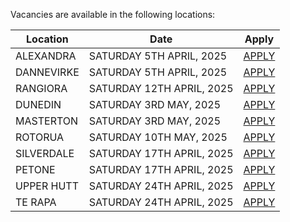 Vacancies are available in the following locations:

| Location | Date | Apply |
|---|---|---|
|ALEXANDRA|SATURDAY 5TH APRIL, 2025| [APPLY](mailto:tfaala@rgis.co.nz?subject=ALEXANDRA%20-%20SATURDAY%205TH%20APRIL) |
|DANNEVIRKE|SATURDAY 5TH APRIL, 2025| [APPLY](mailto:tfaala@rgis.co.nz?subject=DANNEVIRKE%20-%20SATURDAY%205TH%20APRIL) |
|RANGIORA|SATURDAY 12TH APRIL, 2025| [APPLY](mailto:tfaala@rgis.co.nz?subject=RANGIORA%20-%20SATURDAY%2012TH%20APRIL) |
|DUNEDIN|SATURDAY 3RD MAY, 2025| [APPLY](mailto:tfaala@rgis.co.nz?subject=DUNEDIN%20-%20SATURDAY%203RD%20MAY) |
|MASTERTON|SATURDAY 3RD MAY, 2025| [APPLY](mailto:tfaala@rgis.co.nz?subject=MASTERTON%20-%20SATURDAY%203RD%20MAY) |
|ROTORUA|SATURDAY 10TH MAY, 2025 | [APPLY](mailto:tfaala@rgis.co.nz?subject=ROTORUA%20-%20SATURDAY%2010TH%20MAY) |
|SILVERDALE|SATURDAY 17TH APRIL, 2025| [APPLY](mailto:tfaala@rgis.co.nz?subject=SILVERDALE%20-%20SATURDAY%2017TH%20APRIL) |
|PETONE|SATURDAY 17TH APRIL, 2025| [APPLY](mailto:tfaala@rgis.co.nz?subject=PETONE%20-%20SATURDAY%2017TH%20APRIL) |
|UPPER HUTT|SATURDAY 24TH APRIL, 2025| [APPLY](mailto:tfaala@rgis.co.nz?subject=UPPER%20HUTT%20-%20SATURDAY%2024TH%20APRIL) |
|TE RAPA|SATURDAY 24TH APRIL, 2025| [APPLY](mailto:tfaala@rgis.co.nz?subject=TE520RAPA%20-%20SATURDAY%2024TH%20APRIL) |
